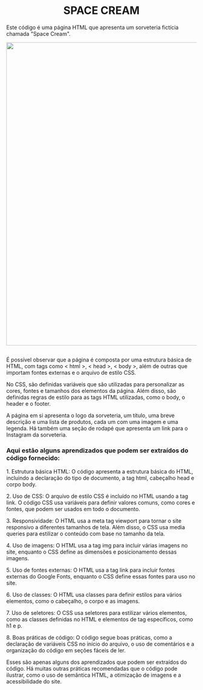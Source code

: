 <h1 align="center"> SPACE CREAM </h1>

Este código é uma página HTML que apresenta um sorveteria fictícia chamada "Space Cream".

<p align="center"> 
<img src="https://user-images.githubusercontent.com/113460644/234695778-07a00975-0405-4062-a742-39a06d8455df.png" width="800rem">
</p>

##

<p>É possível observar que a página é composta por uma estrutura básica de HTML, com tags como < html >, < head >, < body >, além de outras que importam fontes externas e o arquivo de estilo CSS.</p>

<p>No CSS, são definidas variáveis que são utilizadas para personalizar as cores, fontes e tamanhos dos elementos da página. Além disso, são definidas regras de estilo para as tags HTML utilizadas, como o body, o header e o footer.</p>

<p>A página em si apresenta o logo da sorveteria, um título, uma breve descrição e uma lista de produtos, cada um com uma imagem e uma legenda. Há também uma seção de rodapé que apresenta um link para o Instagram da sorveteria.</p>


### Aqui estão alguns aprendizados que podem ser extraídos do código fornecido:

<p>1. Estrutura básica HTML: O código apresenta a estrutura básica do HTML, incluindo a declaração do tipo de documento, a tag html, cabeçalho head e corpo body.</p>
<p>2. Uso de CSS: O arquivo de estilo CSS é incluído no HTML usando a tag link. O código CSS usa variáveis para definir valores comuns, como cores e fontes, que podem ser usados em todo o documento.</p>
<p>3. Responsividade: O HTML usa a meta tag viewport para tornar o site responsivo a diferentes tamanhos de tela. Além disso, o CSS usa media queries para estilizar o conteúdo com base no tamanho da tela.</p>
<p>4. Uso de imagens: O HTML usa a tag img para incluir várias imagens no site, enquanto o CSS define as dimensões e posicionamento dessas imagens.</p>
<p>5. Uso de fontes externas: O HTML usa a tag link para incluir fontes externas do Google Fonts, enquanto o CSS define essas fontes para uso no site.</p>
<p>6. Uso de classes: O HTML usa classes para definir estilos para vários elementos, como o cabeçalho, o corpo e as imagens.</p>
<p>7. Uso de seletores: O CSS usa seletores para estilizar vários elementos, como as classes definidas no HTML e elementos de tag específicos, como h1 e p.</p>
<p>8. Boas práticas de código: O código segue boas práticas, como a declaração de variáveis CSS no início do arquivo, o uso de comentários e a organização do código em seções fáceis de ler.</p>

Esses são apenas alguns dos aprendizados que podem ser extraídos do código. Há muitas outras práticas recomendadas que o código pode ilustrar, como o uso de semântica HTML, a otimização de imagens e a acessibilidade do site.

